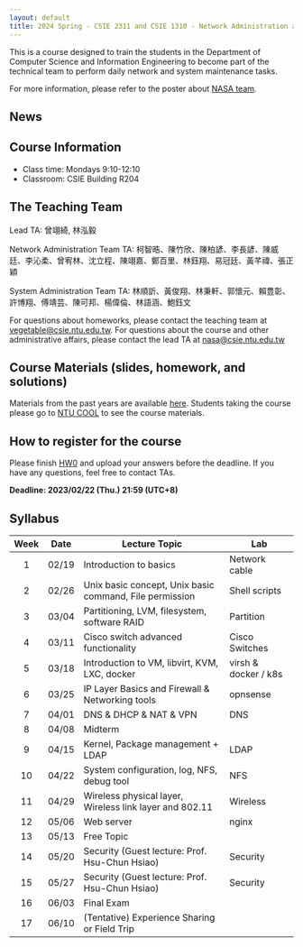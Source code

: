 ```yaml
---
layout: default
title: 2024 Spring - CSIE 2311 and CSIE 1310 - Network Administration and System Administration (Lab)
---
```


This is a course designed to train the students in the Department of Computer Science and Information Engineering to become part of the technical team to perform daily network and system maintenance tasks.

<!--For more information, please refer to the posters about [NASA training plan](https://drive.google.com/file/d/19JsnU_qrG6RYxdCExJK8EaRB2eyDY06H/view?usp=sharing) and [NASA team](https://drive.google.com/file/d/1BqaeoSF6w_uSjfVBEmuHcSbhivOqSHdX/view?usp=sharing).-->

For more information, please refer to the poster about [NASA team](https://drive.google.com/file/d/1BqaeoSF6w_uSjfVBEmuHcSbhivOqSHdX/view?usp=sharing).

## News


## Course Information

- Class time: Mondays 9:10-12:10
- Classroom: CSIE Building R204

## The Teaching Team

Lead TA: 曾翊綺, 林泓毅

Network Administration Team TA: 柯智晧、陳竹欣、陳柏諺、李長諺、陳威廷、李沁柔、曾宥林、沈立程、陳翊嘉、鄭百里、林鈺翔、易冠廷、黃芊禕、張正穎

System Administration Team TA: 林順訢、黃俊翔、林秉軒、郭懷元、賴豊彰、許博翔、傅靖芸、陳可邦、楊偉倫、林語涵、鮑鈺文

For questions about homeworks, please contact the teaching team at [vegetable@csie.ntu.edu.tw](mailto:vegetable.csie.ntu.edu.tw).
For questions about the course and other administrative affairs, please contact the lead TA at [nasa@csie.ntu.edu.tw](mailto:nasa@csie.ntu.edu.tw)

## Course Materials (slides, homework, and solutions)

<!-- They will be made available here after the semester ends.  -->

Materials from the past years are available [here](https://www.csie.ntu.edu.tw/~hsinmu/courses/).
Students taking the course please go to [NTU COOL](https://cool.ntu.edu.tw) to see the course materials.

## How to register for the course

Please finish [HW0](https://hackmd.io/@hyder308116/BkryHTOtp) and upload your answers before the deadline.
If you have any questions, feel free to contact TAs.

 __Deadline: 2023/02/22 (Thu.) 21:59 (UTC+8)__

## Syllabus

| Week   |  Date | Lecture Topic                                           | Lab                  |
|:------:|:-----:|---------------------------------------------------------|----------------------|
|    1   | 02/19 | Introduction to basics                                  | Network cable        |
|    2   | 02/26 | Unix basic concept, Unix basic command, File permission | Shell scripts        |
|    3   | 03/04 | Partitioning, LVM, filesystem, software RAID            | Partition            |
|    4   | 03/11 | Cisco switch advanced functionality                     | Cisco Switches       |
|    5   | 03/18 | Introduction to VM, libvirt, KVM, LXC, docker           | virsh & docker / k8s |
|    6   | 03/25 | IP Layer Basics and Firewall & Networking tools         | opnsense             |
|    7   | 04/01 | DNS & DHCP & NAT & VPN                                  | DNS                  |
|    8   | 04/08 | Midterm                                                 |                      |
|    9   | 04/15 | Kernel, Package management + LDAP                       | LDAP                 |
|   10   | 04/22 | System configuration, log, NFS, debug tool              | NFS                  |
|   11   | 04/29 | Wireless physical layer, Wireless link layer and 802.11 | Wireless             |
|   12   | 05/06 | Web server                                              | nginx                |
|   13   | 05/13 | Free Topic                                              |                      |
|   14   | 05/20 | Security (Guest lecture: Prof. Hsu-Chun Hsiao)                                               | Security             |
|   15   | 05/27 | Security (Guest lecture: Prof. Hsu-Chun Hsiao)                                               | Security             |
|   16   | 06/03 | Final Exam                                              |                      |
|   17   | 06/10 | (Tentative) Experience Sharing or Field Trip                                              |                      |

